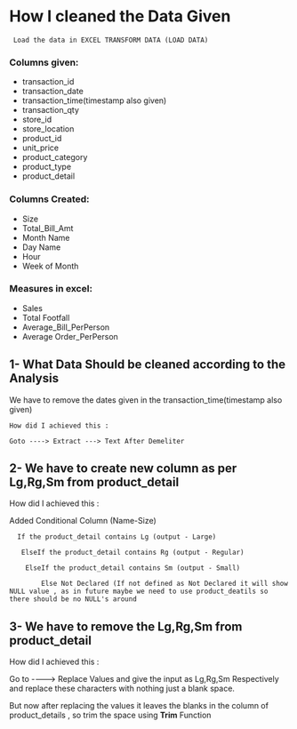 # How I cleaned the Data Given 
     Load the data in EXCEL TRANSFORM DATA (LOAD DATA)
### Columns given:

* transaction_id
* transaction_date
* transaction_time(timestamp also given)
* transaction_qty
* store_id
* store_location
* product_id
* unit_price
* product_category
* product_type
* product_detail
  
### Columns Created:
* Size
* Total_Bill_Amt
* Month Name
* Day Name
* Hour
* Week of Month
  
### Measures in excel:
* Sales
* Total Footfall
* Average_Bill_PerPerson
* Average Order_PerPerson

## 1- What Data Should be cleaned according to the Analysis
 We have to remove the dates given in the transaction_time(timestamp also given)
 
    How did I achieved this :
    
    Goto ----> Extract ---> Text After Demeliter 
    
## 2- We have to create new column as per Lg,Rg,Sm from product_detail
  How did I achieved this :
  
  Added Conditional Column (Name-Size)
  
      If the product_detail contains Lg (output - Large)
  
       ElseIf the product_detail contains Rg (output - Regular)
   
        ElseIf the product_detail contains Sm (output - Small)
    
            Else Not Declared (If not defined as Not Declared it will show NULL value , as in future maybe we need to use product_deatils so there should be no NULL's around
        
## 3- We have to remove the Lg,Rg,Sm from product_detail
  How did I achieved this :
  
  Go to ----> Replace Values and give the input as Lg,Rg,Sm Respectively and replace these characters with nothing just a blank space.
  
  But now after replacing the values it leaves the blanks in the column of product_details , so trim the space using **Trim** Function
#







  
